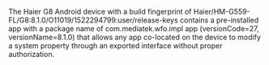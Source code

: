 The Haier G8 Android device with a build fingerprint of Haier/HM-G559-FL/G8:8.1.0/O11019/1522294799:user/release-keys contains a pre-installed app with a package name of com.mediatek.wfo.impl app (versionCode=27, versionName=8.1.0) that allows any app co-located on the device to modify a system property through an exported interface without proper authorization.
